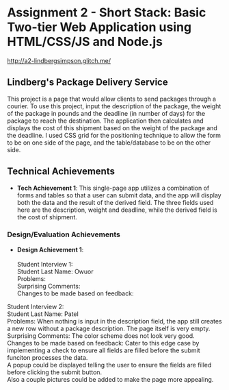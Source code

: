 Assignment 2 - Short Stack: Basic Two-tier Web Application using HTML/CSS/JS and Node.js  
===

http://a2-lindbergsimpson.glitch.me/

## Lindberg's Package Delivery Service
This project is a page that would allow clients to send packages through a courier. To use this project, input the description of the package, the weight of the package in pounds and the deadline (in number of days) for the package to reach the destination. The application then calculates and displays the cost of this shipment based on the weight of the package and the deadline. I used CSS grid for the positioning technique to allow the form to be on one side of the page, and the table/database to be on the other side.


## Technical Achievements
- **Tech Achievement 1**: This single-page app utilizes a combination of forms and tables so that a user can submit data, and the app will display both the data and the result of the derived field. The three fields used here are the description, weight and deadline, while the derived field is the cost of shipment.

### Design/Evaluation Achievements
- **Design Achievement 1**: <br /><br />
Student Interview 1: <br />
Student Last Name: Owuor <br />
Problems: <br />
Surprising Comments: <br />
Changes to be made based on feedback: <br />

Student Interview 2: <br />
Student Last Name: Patel <br />
Problems: When nothing is input in the description field, the app still creates a new row without a package description. The page itself is very empty. <br />
Surprising Comments: The color scheme does not look very good. <br />
Changes to be made based on feedback: Cater to this edge case by implementing a check to ensure all fields are filled before the submit funciton processes the data. <br />
A popup could be displayed telling the user to ensure the fields are filled before clicking the submit button. <br />
Also a couple pictures could be added to make the page more appealing.
